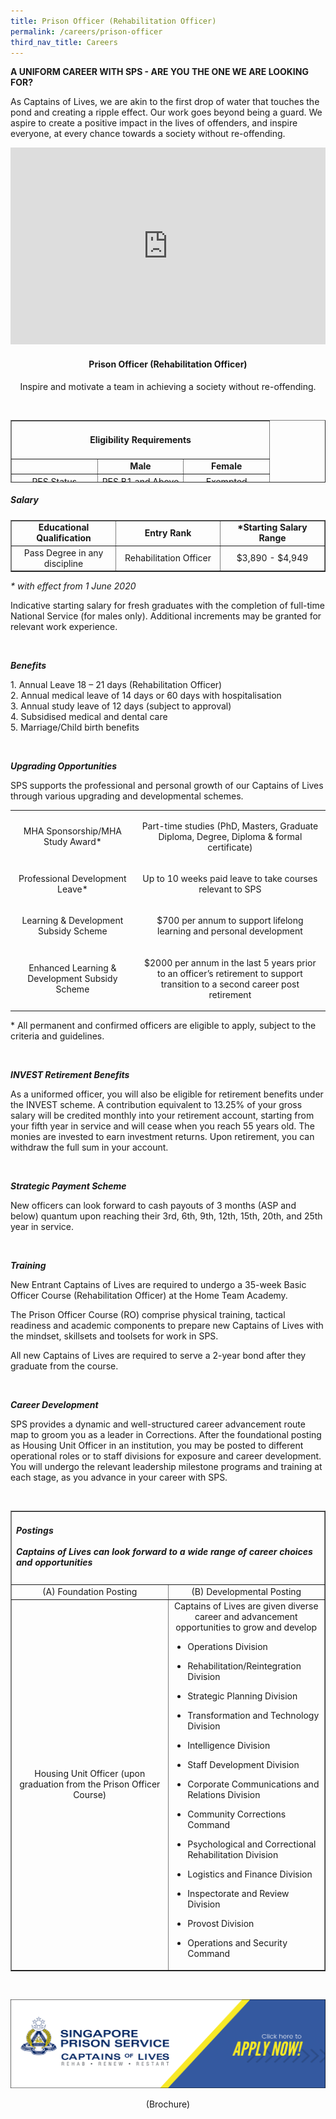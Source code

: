 ```yaml
---
title: Prison Officer (Rehabilitation Officer)
permalink: /careers/prison-officer
third_nav_title: Careers
---
```

<p><strong>A UNIFORM CAREER WITH SPS - ARE YOU THE ONE WE ARE LOOKING FOR?</strong></p>
<p class="copytext">As Captains of Lives, we are akin to the first drop of water that touches the pond and creating a ripple effect. Our work goes beyond being a guard. We aspire to create a positive impact in the lives of offenders, and inspire everyone, at every chance towards a society without re-offending.</p>
<iframe title="YouTube video player" src="https://www.youtube.com/embed/LF7m2dNdfAE" width="100%" height="315" frameborder="0" allowfullscreen="allowfullscreen"></iframe>
<h4 style="text-align: center;"><strong>Prison Officer (Rehabilitation Officer)</strong></h4>
<div class="container">
<p class="copytext" style="text-align: center;">Inspire and motivate a team in achieving a society without re-offending.</p>
</div>
<div style="text-align: center;">&nbsp;</div>
<div style="text-align: center;">
<table style="border-collapse: collapse; width: 100%; height: 100px;" border="1">
<tbody>
<tr style="height: 46px;">
<td style="text-align: center; width: 99.9999%;" colspan="3">
<h4><strong>Eligibility Requirements</strong></h4>
</td>
</tr>
<tr style="height: 18px;">
<td style="width: 33.3333%; height: 18px;">&nbsp;</td>
<td style="width: 33.3333%; text-align: center; height: 18px;"><strong>Male</strong></td>
<td style="width: 33.3333%; text-align: center; height: 18px;"><strong>Female</strong></td>
</tr>
<tr style="height: 18px;">
<td style="width: 33.3333%; height: 18px;">PES Status</td>
<td style="width: 33.3333%; height: 18px; text-align: center;">PES B1 and Above</td>
<td style="width: 33.3333%; height: 18px; text-align: center;">Exempted</td>
</tr>
<tr style="height: 18px;">
<td style="width: 33.3333%; height: 18px;">Vision</td>
<td style="text-align: center; width: 66.6666%;" colspan="2">Normal Colour Vision</td>
</tr>
</tbody>
</table>
<h5 style="text-align: left;"><strong>Salary</strong></h5>
<table style="border-collapse: collapse; width: 100%;" border="1">
<tbody>
<tr>
<td style="width: 33.3333%; text-align: center;"><strong>Educational Qualification</strong></td>
<td style="width: 33.3333%; text-align: center;"><strong>Entry Rank</strong></td>
<td style="width: 33.3333%; text-align: center;"><strong>*Starting Salary Range</strong></td>
</tr>
<tr>
<td style="width: 33.3333%; text-align: center;">Pass Degree in any discipline</td>
<td style="width: 33.3333%; text-align: center;">Rehabilitation Officer</td>
<td style="width: 33.3333%; text-align: center;">$3,890 - $4,949</td>
</tr>
</tbody>
</table>
<div class="container">
<p class="copytext" style="text-align: left;"><em>* with effect from 1 June 2020</em></p>
<p class="copytext" style="text-align: left;">Indicative starting salary for fresh graduates with the completion of full-time National Service (for males only). Additional increments may be granted for relevant work experience.<span style="text-align: center;">&nbsp;</span></p>
<p class="copytext" style="text-align: left;">&nbsp;</p>
</div>
<div class="container">
<div class="sfContentBlock">
<div class="container">
<p class="subtitle" style="text-align: left;"><strong><em>Benefits</em></strong></p>
<p class="copytext" style="text-align: left;">1. Annual Leave 18 &ndash; 21 days (Rehabilitation Officer)<br />2. Annual medical leave of 14 days or 60 days with hospitalisation<br />3. Annual study leave of 12 days (subject to approval)<br />4. Subsidised medical and dental care<br />5. Marriage/Child birth benefits</p>
<p class="copytext" style="text-align: left;">&nbsp;</p>
</div>
<div class="container">
<p class="subtitle" style="text-align: left;"><em><strong>Upgrading Opportunities</strong></em></p>
<p class="copytext" style="text-align: left;">SPS supports the professional and personal growth of our Captains of Lives through various upgrading and developmental schemes.</p>
</div>
<div class="tablewrap">
<table class="table">
<tbody>
<tr>
<td class="cellpadding">
<p>MHA Sponsorship/MHA Study Award*</p>
</td>
<td class="cellpadding">
<p>Part-time studies (PhD, Masters, Graduate Diploma, Degree, Diploma &amp; formal certificate)</p>
</td>
</tr>
<tr>
<td class="cellpadding">
<p>Professional Development Leave*</p>
</td>
<td class="cellpadding">
<p>Up to 10 weeks paid leave to take courses relevant to SPS</p>
</td>
</tr>
<tr>
<td class="cellpadding">
<p>Learning &amp; Development Subsidy Scheme</p>
</td>
<td class="cellpadding">
<p>$700 per annum to support lifelong learning and personal development</p>
</td>
</tr>
<tr>
<td class="cellpadding">
<p>Enhanced Learning &amp; Development Subsidy Scheme</p>
</td>
<td class="cellpadding">
<p>$2000 per annum in the last 5 years prior to an officer&rsquo;s retirement to support transition to a second career post retirement</p>
</td>
</tr>
</tbody>
</table>
</div>
<div class="container">
<p class="copytext" style="text-align: left;">* All permanent and confirmed officers are eligible to apply, subject to the criteria and guidelines.</p>
<p class="copytext">&nbsp;</p>
</div>
<div class="container">
<p style="text-align: left;"><strong><em>INVEST Retirement Benefits</em></strong></p>
<p style="text-align: left;">As a uniformed officer, you will also be eligible for retirement benefits under the INVEST scheme. A contribution equivalent to&nbsp;13.25%&nbsp;of your gross salary will be credited monthly into your retirement account, starting from your fifth year in service and will cease when you reach 55 years old. The monies are invested to earn investment returns. Upon retirement, you can withdraw the full sum in your account.</p>
<p style="text-align: left;">&nbsp;</p>
</div>
<div class="container" style="text-align: left;">
<p><strong><em>Strategic Payment Scheme</em></strong></p>
<p>New officers can look forward to cash payouts of 3 months (ASP and below) quantum upon reaching their 3rd, 6th, 9th, 12th, 15th, 20th, and 25th year in service.</p>
<p>&nbsp;</p>
</div>
<div class="container" style="text-align: left;">
<p class="subtitle"><em><strong>Training</strong></em></p>
<p class="copytext">New Entrant Captains of Lives are required to undergo a 35-week Basic Officer Course (Rehabilitation Officer) at the Home Team Academy.</p>
</div>
<div class="container" style="text-align: left;">
<p class="copytext">The Prison Officer Course (RO)&nbsp;comprise physical training, tactical readiness and academic components to prepare new Captains of Lives&nbsp;with the mindset, skillsets and toolsets&nbsp;for work in SPS.</p>
<p class="copytext">All new Captains of Lives&nbsp;are required&nbsp;to serve a 2-year bond after they graduate from the course.</p>
</div>
</div>
<div class="sfContentBlock">
<div class="container" style="text-align: left;">
<p>&nbsp;</p>
</div>
<div class="container">
<p class="subtitle" style="text-align: left;"><em><strong>Career Development</strong></em></p>
<p class="copytext" style="text-align: left;">SPS provides a dynamic and well-structured career advancement route map to groom you as a leader in Corrections. After the foundational posting as Housing Unit Officer in an institution, you may be posted to different operational roles or to staff divisions for exposure and career development. You will undergo the relevant leadership milestone programs and training at each stage, as you advance in your career with SPS.</p>
<p class="copytext" style="text-align: left;">&nbsp;</p>
<table style="border-collapse: collapse; width: 100%;" border="1">
<tbody>
<tr style="height: 46px;">
<td style="text-align: center; width: 99.9999%;" colspan="2">
<h5 style="text-align: left;"><strong>Postings <br><br>Captains of Lives can look forward to a wide range of career choices and opportunities</strong></h5>
</td>
</tr>
<tr>
<td style="width: 50%;">(A) Foundation Posting</td>
<td style="width: 50%;">(B) Developmental Posting</td>
</tr>
<tr>
<td style="width: 50%;">Housing Unit Officer (upon graduation from the Prison Officer Course)</td>
<td style="width: 50%;">Captains of Lives are given diverse career and advancement opportunities to grow and develop
<ul class="division">
<li style="text-align: left;">
<p>Operations Division</p>
</li>
<li style="text-align: left;">
<p>Rehabilitation/Reintegration Division</p>
</li>
<li style="text-align: left;">
<p>Strategic Planning Division</p>
</li>
<li style="text-align: left;">
<p>Transformation and Technology Division</p>
</li>
<li style="text-align: left;">
<p>Intelligence Division</p>
</li>
<li style="text-align: left;">
<p>Staff Development Division</p>
</li>
<li style="text-align: left;">
<p>Corporate Communications and Relations Division</p>
</li>
<li style="text-align: left;">
<p>Community Corrections Command</p>
</li>
<li style="text-align: left;">
<p>Psychological and Correctional Rehabilitation Division</p>
</li>
<li style="text-align: left;">
<p>Logistics and Finance Division</p>
</li>
<li style="text-align: left;">
<p>Inspectorate and Review Division</p>
</li>
<li style="text-align: left;">
<p>Provost Division</p>
</li>
<li style="text-align: left;">
<p>Operations and Security Command</p>
</li>
</ul>
</td>
</tr>
</tbody>
</table>
</div>
</div>
<div class="sfContentBlock">
<div class="container">
<p class="copytext" style="text-align: left;">&nbsp;</p>
<p class="copytext" style="text-align: left;"><a href="https://careers.pageuppeople.com/688/cwlive/en/filter/?=&amp;search-keyword=singapore%20prison&amp;brand=mha%20-%20singapore%20prison%20service%20(sps)&amp;job-mail-subscribe-privacy=agree"><img src="https://raw.githubusercontent.com/isomerpages/pris-test/staging/images/career-tabs-application-button.png" alt="" /></a></p>
</div>
</div>
	
(Brochure)